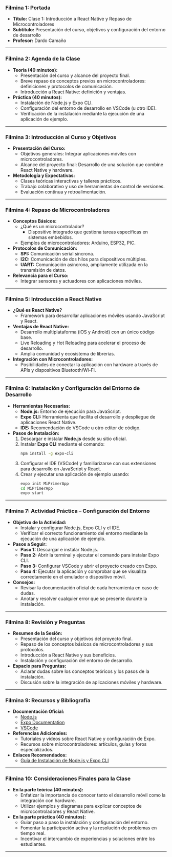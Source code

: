 ### Filmina 1: Portada
- **Título:** Clase 1: Introducción a React Native y Repaso de Microcontroladores
- **Subtítulo:** Presentación del curso, objetivos y configuración del entorno de desarrollo
- **Profesor:** Dardo Camaño

---

### Filmina 2: Agenda de la Clase
- **Teoría (40 minutos):**
  - Presentación del curso y alcance del proyecto final.
  - Breve repaso de conceptos previos en microcontroladores: definiciones y protocolos de comunicación.
  - Introducción a React Native: definición y ventajas.
- **Práctica (40 minutos):**
  - Instalación de Node.js y Expo CLI.
  - Configuración del entorno de desarrollo en VSCode (u otro IDE).
  - Verificación de la instalación mediante la ejecución de una aplicación de ejemplo.

---

### Filmina 3: Introducción al Curso y Objetivos
- **Presentación del Curso:**
  - Objetivos generales: Integrar aplicaciones móviles con microcontroladores.
  - Alcance del proyecto final: Desarrollo de una solución que combine React Native y hardware.
- **Metodología y Expectativas:**
  - Clases teóricas interactivas y talleres prácticos.
  - Trabajo colaborativo y uso de herramientas de control de versiones.
  - Evaluación continua y retroalimentación.

---

### Filmina 4: Repaso de Microcontroladores
- **Conceptos Básicos:**
  - ¿Qué es un microcontrolador?  
    - Dispositivo integrado que gestiona tareas específicas en sistemas embebidos.
  - Ejemplos de microcontroladores: Arduino, ESP32, PIC.
- **Protocolos de Comunicación:**
  - **SPI:** Comunicación serial síncrona.
  - **I2C:** Comunicación de dos hilos para dispositivos múltiples.
  - **UART:** Comunicación asíncrona, ampliamente utilizada en la transmisión de datos.
- **Relevancia para el Curso:**  
  - Integrar sensores y actuadores con aplicaciones móviles.

---

### Filmina 5: Introducción a React Native
- **¿Qué es React Native?**
  - Framework para desarrollar aplicaciones móviles usando JavaScript y React.
- **Ventajas de React Native:**
  - Desarrollo multiplataforma (iOS y Android) con un único código base.
  - Live Reloading y Hot Reloading para acelerar el proceso de desarrollo.
  - Amplia comunidad y ecosistema de librerías.
- **Integración con Microcontroladores:**
  - Posibilidades de conectar la aplicación con hardware a través de APIs y dispositivos Bluetooth/Wi-Fi.

---

### Filmina 6: Instalación y Configuración del Entorno de Desarrollo
- **Herramientas Necesarias:**
  - **Node.js:** Entorno de ejecución para JavaScript.
  - **Expo CLI:** Herramienta que facilita el desarrollo y despliegue de aplicaciones React Native.
  - **IDE:** Recomendación de VSCode u otro editor de código.
- **Pasos de Instalación:**
  1. Descargar e instalar **Node.js** desde su sitio oficial.
  2. Instalar **Expo CLI** mediante el comando:
     ```bash
     npm install -g expo-cli
     ```
  3. Configurar el IDE (VSCode) y familiarizarse con sus extensiones para desarrollo en JavaScript y React.
  4. Crear y ejecutar una aplicación de ejemplo usando:
     ```bash
     expo init MiPrimerApp
     cd MiPrimerApp
     expo start
     ```

---

### Filmina 7: Actividad Práctica – Configuración del Entorno
- **Objetivo de la Actividad:**
  - Instalar y configurar Node.js, Expo CLI y el IDE.
  - Verificar el correcto funcionamiento del entorno mediante la ejecución de una aplicación de ejemplo.
- **Pasos a Seguir:**
  - **Paso 1:** Descargar e instalar Node.js.
  - **Paso 2:** Abrir la terminal y ejecutar el comando para instalar Expo CLI.
  - **Paso 3:** Configurar VSCode y abrir el proyecto creado con Expo.
  - **Paso 4:** Ejecutar la aplicación y comprobar que se visualiza correctamente en el emulador o dispositivo móvil.
- **Consejos:**
  - Revisar la documentación oficial de cada herramienta en caso de dudas.
  - Anotar y resolver cualquier error que se presente durante la instalación.

---

### Filmina 8: Revisión y Preguntas
- **Resumen de la Sesión:**
  - Presentación del curso y objetivos del proyecto final.
  - Repaso de los conceptos básicos de microcontroladores y sus protocolos.
  - Introducción a React Native y sus beneficios.
  - Instalación y configuración del entorno de desarrollo.
- **Espacio para Preguntas:**
  - Aclarar dudas sobre los conceptos teóricos y los pasos de la instalación.
  - Discusión sobre la integración de aplicaciones móviles y hardware.

---

### Filmina 9: Recursos y Bibliografía
- **Documentación Oficial:**
  - [Node.js](https://nodejs.org)
  - [Expo Documentation](https://docs.expo.dev)
  - [VSCode](https://code.visualstudio.com)
- **Referencias Adicionales:**
  - Tutoriales y videos sobre React Native y configuración de Expo.
  - Recursos sobre microcontroladores: artículos, guías y foros especializados.
- **Enlaces Recomendados:**
  - [Guía de Instalación de Node.js y Expo CLI](https://docs.expo.dev/get-started/installation/)

---

### Filmina 10: Consideraciones Finales para la Clase
- **En la parte teórica (40 minutos):**
  - Enfatizar la importancia de conocer tanto el desarrollo móvil como la integración con hardware.
  - Utilizar ejemplos y diagramas para explicar conceptos de microcontroladores y React Native.
- **En la parte práctica (40 minutos):**
  - Guiar paso a paso la instalación y configuración del entorno.
  - Fomentar la participación activa y la resolución de problemas en tiempo real.
  - Incentivar el intercambio de experiencias y soluciones entre los estudiantes.

---
